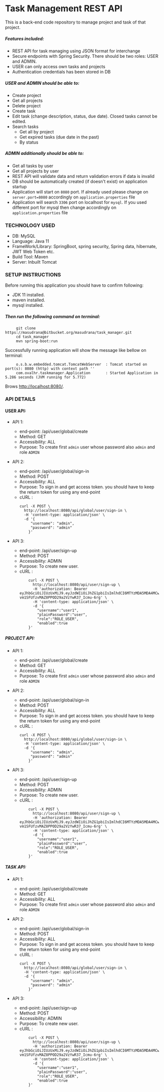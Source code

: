 # Task Management REST API

This is a back-end code repository to manage project and task of that project.
##### Features included:
 *  REST API for task managing using JSON format for interchange
 *  Secure endpoints with Spring Security. There should be two roles: USER and ADMIN.
 *  USER can only access own tasks and projects
 *  Authentication credentials has been stored in DB
  ##### USER and ADMIN should be able to:
  * Create project
  * Get all projects
  * Delete project
  * Create task
  * Edit task (change description, status, due date). Closed tasks cannot be edited.
  * Search tasks
    * Get all by project
    * Get expired tasks (due date in the past)
    * By status
  ##### ADMIN additionally should be able to:
  * Get all tasks by user
  * Get all projects by user
* REST API will validate data and return validation errors if data is invalid
* DB should be automatically created (if doesn't exist) on application startup
* Application will start on `8080` port. If already used please change on `server.port=8080` accordingly on `application.properties` file
* Application will search  `3306` port on localhost for `mysql`. If you used different port for mysql then change accordingly on `application.properties` file
### TECHNOLOGY USED
 * DB: MySQL
 * Language: Java 11
 * FrameWork/Library: SpringBoot, spring security,
  Spring data, hibernate, JWT Web Token etc.
 * Build Tool: Maven
 * Server: Inbuilt Tomcat
### SETUP INSTRUCTIONS

Before running this application you should have to confirm following: 
* JDK 11 installed.
* maven installed.
* mysql installed.
 ##### Then run the following command on terminal:
   ```
        git clone https://masudrana@bitbucket.org/masudrana/task_manager.git
        cd task_manager
        mvn spring-boot:run
   ```
Successfully running application will show the message like bellow on terminal:
   ``` 
        o.s.b.w.embedded.tomcat.TomcatWebServer  : Tomcat started on port(s): 8080 (http) with context path ''
        com.ovalhr.taskmanager.Application       : Started Application in 5.286 seconds (JVM running for 5.772)
   ```
Brows [http://localhost:8080/](http://localhost:8080/).

### API DETAILS

#### USER API:

 * API 1:
    * end-point: /api/user/global/create
    * Method: GET
    * Accessibility: ALL 
    * Purpose: To create first `admin` user whose password also `admin` and role `ADMIN`

 * API 2:
    * end-point: /api/user/global/sign-in
    * Method: POST
    * Accessibility: ALL
    * Purpose: To sign in and get access token. you should have to keep the return token for using any end-point 
    * cURL : 
        ```
        curl -X POST \
          http://localhost:8080/api/global/user/sign-in \
          -H 'content-type: application/json' \
          -d '{
             "username": "admin",
             "password": "admin"
            }'
        ```
 
 * API 3:
    * end-point: /api/user/sign-up
    * Method: POST
    * Accessibility: ADMIN
    * Purpose: To create new user.
    * cURL : 
        ```
            curl -X POST \
              http://localhost:8080/api/user/sign-up \
              -H 'authorization: Bearer eyJhbGciOiJIUzUxMiJ9.eyJzdWIiOiJhZG1pbiIsImlhdCI6MTYzMDA5MDA4MCwiZXhwIjoxNjMyNjgyMDgwfQ.WHS0C1BaxxTt_GHAIoweCV5vn9MzRA0X1qw5JbFXI2Ny6GFZ-vm1SFUfzvMAZ8PPOD29a2VzYwR37_Icmu-6rg' \
              -H 'content-type: application/json' \
              -d '{
                "username":"user1",
                "plainPassword":"user",
                "role":"ROLE_USER",
                "enabled":true
            }'
        ```
           
##### PROJECT API:


 * API 1:
    * end-point: /api/user/global/create
    * Method: GET
    * Accessibility: ALL 
    * Purpose: To create first `admin` user whose password also `admin` and role `ADMIN`

 * API 2:
    * end-point: /api/user/global/sign-in
    * Method: POST
    * Accessibility: ALL
    * Purpose: To sign in and get access token. you should have to keep the return token for using any end-point 
    * cURL : 
        ```
        curl -X POST \
          http://localhost:8080/api/global/user/sign-in \
          -H 'content-type: application/json' \
          -d '{
             "username": "admin",
             "password": "admin"
            }'
        ```
 
 * API 3:
    * end-point: /api/user/sign-up
    * Method: POST
    * Accessibility: ADMIN
    * Purpose: To create new user.
    * cURL : 
        ```
            curl -X POST \
              http://localhost:8080/api/user/sign-up \
              -H 'authorization: Bearer eyJhbGciOiJIUzUxMiJ9.eyJzdWIiOiJhZG1pbiIsImlhdCI6MTYzMDA5MDA4MCwiZXhwIjoxNjMyNjgyMDgwfQ.WHS0C1BaxxTt_GHAIoweCV5vn9MzRA0X1qw5JbFXI2Ny6GFZ-vm1SFUfzvMAZ8PPOD29a2VzYwR37_Icmu-6rg' \
              -H 'content-type: application/json' \
              -d '{
                "username":"user1",
                "plainPassword":"user",
                "role":"ROLE_USER",
                "enabled":true
            }'
        ```

##### TASK API:


 * API 1:
    * end-point: /api/user/global/create
    * Method: GET
    * Accessibility: ALL 
    * Purpose: To create first `admin` user whose password also `admin` and role `ADMIN`

 * API 2:
    * end-point: /api/user/global/sign-in
    * Method: POST
    * Accessibility: ALL
    * Purpose: To sign in and get access token. you should have to keep the return token for using any end-point 
    * cURL : 
        ```
        curl -X POST \
          http://localhost:8080/api/global/user/sign-in \
          -H 'content-type: application/json' \
          -d '{
             "username": "admin",
             "password": "admin"
            }'
        ```
 
 * API 3:
    * end-point: /api/user/sign-up
    * Method: POST
    * Accessibility: ADMIN
    * Purpose: To create new user.
    * cURL : 
        ```
            curl -X POST \
              http://localhost:8080/api/user/sign-up \
              -H 'authorization: Bearer eyJhbGciOiJIUzUxMiJ9.eyJzdWIiOiJhZG1pbiIsImlhdCI6MTYzMDA5MDA4MCwiZXhwIjoxNjMyNjgyMDgwfQ.WHS0C1BaxxTt_GHAIoweCV5vn9MzRA0X1qw5JbFXI2Ny6GFZ-vm1SFUfzvMAZ8PPOD29a2VzYwR37_Icmu-6rg' \
              -H 'content-type: application/json' \
              -d '{
                "username":"user1",
                "plainPassword":"user",
                "role":"ROLE_USER",
                "enabled":true
            }'
        ```
